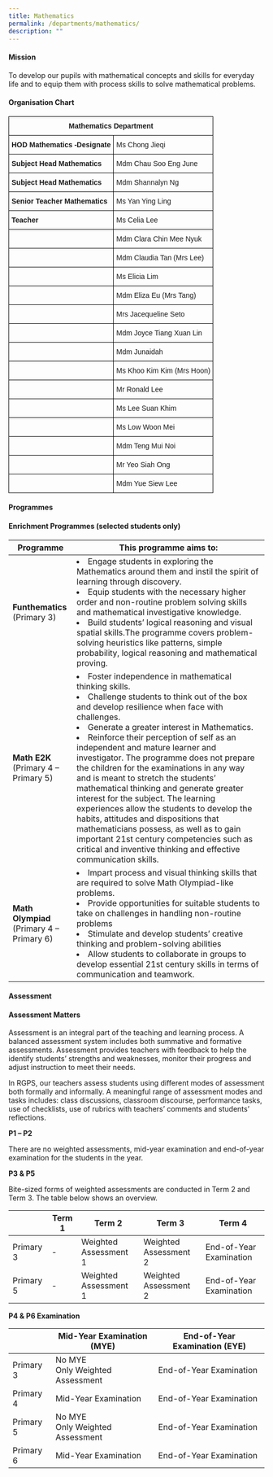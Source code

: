 ```yaml
---
title: Mathematics
permalink: /departments/mathematics/
description: ""
---
```

#### **Mission**

To develop our pupils with mathematical concepts and skills for everyday life and to equip them with process skills to solve mathematical problems.

#### **Organisation Chart**

<style type="text/css">
.tg  {border-collapse:collapse;border-spacing:0;}
.tg td{border-color:black;border-style:solid;border-width:1px;font-family:Arial, sans-serif;font-size:14px;
  overflow:hidden;padding:10px 5px;word-break:normal;}
.tg th{border-color:black;border-style:solid;border-width:1px;font-family:Arial, sans-serif;font-size:14px;
  font-weight:normal;overflow:hidden;padding:10px 5px;word-break:normal;}
.tg .tg-1wig{font-weight:bold;text-align:left;vertical-align:top}
.tg .tg-baqh{text-align:center;vertical-align:top}
.tg .tg-0lax{text-align:left;vertical-align:top}
</style>
<table class="tg">
<thead>
  <tr>
    <th class="tg-baqh" colspan="2"><span style="font-weight:bold">Mathematics Department</span></th>
  </tr>
</thead>
<tbody>
  <tr>
    <td class="tg-1wig">HOD Mathematics -Designate</td>
    <td class="tg-0lax">Ms Chong Jieqi</td>
  </tr>
	  <tr>
    <td class="tg-1wig">Subject Head Mathematics</td>
    <td class="tg-0lax">Mdm Chau Soo Eng June</td>
  </tr>
  <tr>
    <td class="tg-1wig">Subject Head Mathematics</td>
    <td class="tg-0lax">Mdm Shannalyn Ng</td>
  </tr>
  <tr>
    <td class="tg-1wig">Senior Teacher Mathematics</td>
    <td class="tg-0lax">Ms Yan Ying Ling</td>
  </tr>
  <tr>
    <td class="tg-1wig">Teacher</td>
    <td class="tg-0lax">Ms Celia Lee</td>
  </tr>
  <tr>
    <td class="tg-0lax"> </td>
    <td class="tg-0lax">Mdm Clara Chin Mee Nyuk </td>
  </tr>
  <tr>
    <td class="tg-0lax"> </td>
    <td class="tg-0lax">Mdm Claudia Tan (Mrs Lee)</td>
  </tr>
  <tr>
    <td class="tg-0lax"> </td>
    <td class="tg-0lax">Ms Elicia Lim</td>
  </tr>
  <tr>
    <td class="tg-0lax"> </td>
    <td class="tg-0lax">Mdm Eliza Eu (Mrs Tang)</td>
  </tr>
  <tr>
    <td class="tg-0lax"> </td>
    <td class="tg-0lax">Mrs Jacequeline Seto</td>
  </tr>
  <tr>
    <td class="tg-0lax"> </td>
    <td class="tg-0lax">Mdm Joyce Tiang Xuan Lin</td>
  </tr>
  <tr>
    <td class="tg-0lax"> </td>
    <td class="tg-0lax">Mdm Junaidah</td>
  </tr>
  <tr>
    <td class="tg-0lax"> </td>
    <td class="tg-0lax">Ms Khoo Kim Kim (Mrs Hoon)</td>
  </tr>
  <tr>
    <td class="tg-0lax"> </td>
    <td class="tg-0lax">Mr Ronald Lee</td>
  </tr>
  <tr>
    <td class="tg-0lax"> </td>
    <td class="tg-0lax">Ms Lee Suan Khim</td>
  </tr>
  <tr>
    <td class="tg-0lax"> </td>
    <td class="tg-0lax">Ms Low Woon Mei</td>
  </tr>
  <tr>
    <td class="tg-0lax"> </td>
    <td class="tg-0lax">Mdm Teng Mui Noi</td>
  </tr>
  <tr>
    <td class="tg-0lax"> </td>
    <td class="tg-0lax">Mr Yeo Siah Ong</td>
  </tr>
  <tr>
    <td class="tg-0lax"> </td>
    <td class="tg-0lax">Mdm Yue Siew Lee</td>
  </tr>
</tbody>
</table>

#### **Programmes**

#### Enrichment Programmes (selected students only)

<table style="width:100%">
<thead>
<tr>
<th style="width:25%">Programme</th>
<th>This programme aims to:</th>
</tr>
</thead>
<tbody>
<tr>
<td><strong>Funthematics</strong> <br>(Primary 3)</td>
<td>
<li>Engage students in exploring the Mathematics around them and instil the spirit of learning through discovery.</li>
<li>Equip students with the necessary higher order and non-routine problem solving skills and mathematical investigative knowledge. </li>
<li>Build students’ logical reasoning and visual spatial skills.The programme covers problem-solving heuristics like patterns, simple probability, logical reasoning and mathematical proving.</li></td>
</tr>
<tr>
<td><strong>Math E2K</strong> <br>(Primary 4 – Primary 5)</td>
	<td><li>Foster independence in mathematical thinking skills.</li><li>Challenge students to think out of the box and develop resilience when face with challenges.</li><li>Generate a greater interest in Mathematics.</li><li>Reinforce their perception of self as an independent and mature learner and investigator. The programme does not prepare the children for the examinations in any way and is meant to stretch the students’ mathematical thinking and generate greater interest for the subject. The learning experiences allow the students to develop the habits, attitudes and dispositions that mathematicians possess, as well as to gain important 21st century competencies such as critical and inventive thinking and effective communication skills.</li></td>
</tr>
<tr>
<td><strong>Math Olympiad</strong><br>(Primary 4 – Primary 6)</td>
<td><li>Impart process and visual thinking skills that are required to solve Math Olympiad-like problems.</li><li>Provide opportunities for suitable students to take on challenges in handling non-routine problems</li><li>Stimulate and develop students’ creative thinking and problem-solving abilities</li><li>Allow students to collaborate in groups to develop essential 21st century skills in terms of communication and teamwork.</li></td>
</tr>
</tbody>
</table>


#### **Assessment**

#### Assessment Matters

Assessment is an integral part of the teaching and learning process. A balanced assessment system includes both summative and formative assessments. Assessment provides teachers with feedback to help the identify students’ strengths and weaknesses, monitor their progress and adjust instruction to meet their needs.

In RGPS, our teachers assess students using different modes of assessment both formally and informally. A meaningful range of assessment modes and tasks includes: class discussions, classroom discourse, performance tasks, use of checklists, use of rubrics with teachers’ comments and students’ reflections.

**P1 – P2**

There are no weighted assessments, mid-year examination and end-of-year examination for the students in the year.  

**P3 & P5**  

Bite-sized forms of weighted assessments are conducted in Term 2 and Term 3. The table below shows an overview.

|| Term 1 | Term 2 | Term 3 | Term 4 |
| ----------- | ----------- | ----------- | ----------- | ----------- |
|Primary 3 | - | Weighted Assessment 1 | Weighted Assessment 2 | End-of-Year Examination |
|Primary 5 | - | Weighted Assessment 1 | Weighted Assessment 2 | End-of-Year Examination |

**P4 & P6 Examination**

|| Mid-Year Examination (MYE) | End-of-Year Examination (EYE) |
| ----------- | ----------- | ----------- | 
|Primary 3 | No MYE<br>Only Weighted Assessment |  End-of-Year Examination |
|Primary 4 | Mid-Year Examination |  End-of-Year Examination |
|Primary 5 | No MYE<br>Only Weighted Assessment |  End-of-Year Examination |
|Primary 6 | Mid-Year Examination |  End-of-Year Examination |
